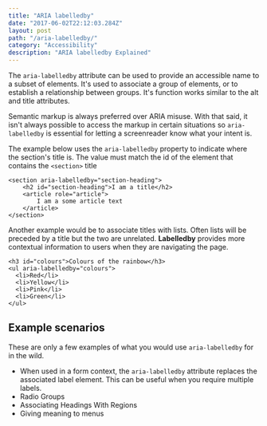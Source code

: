 ```yaml
---
title: "ARIA labelledby"
date: "2017-06-02T22:12:03.284Z"
layout: post
path: "/aria-labelledby/"
category: "Accessibility"
description: "ARIA labelledby Explained"
---
```


The `aria-labelledby` attribute can be used to provide an accessible name to a subset of elements. It's used to associate a group of elements, or to establish a relationship between groups. It's function works similar to the alt and title attributes.

Semantic markup is always preferred over ARIA misuse. With that said, it isn't always possible to access the markup in certain situations so `aria-labelledby` is essential for letting a screenreader know what your intent is.

The example below uses the `aria-labelledby` property to indicate where the section's title is. The value must match the id of the element that contains the `<section>` title

```
<section aria-labelledby="section-heading">
    <h2 id="section-heading">I am a title</h2>
    <article role="article">
        I am a some article text
    </article>     
</section>
```

Another example would be to associate titles with lists. Often lists will be preceded by a title but the two are unrelated. **Labelledby** provides more contextual information to users when they are navigating the page.

```
<h3 id="colours">Colours of the rainbow</h3>
<ul aria-labelledby="colours">
  <li>Red</li>
  <li>Yellow</li>
  <li>Pink</li>
  <li>Green</li>
</ul>
```

## Example scenarios

These are only a few examples of what you would use `aria-labelledby` for in the wild.

* When used in a form context, the `aria-labelledby` attribute replaces the associated label element. This can be useful when you require multiple labels.
* Radio Groups
* Associating Headings With Regions
* Giving meaning to menus
